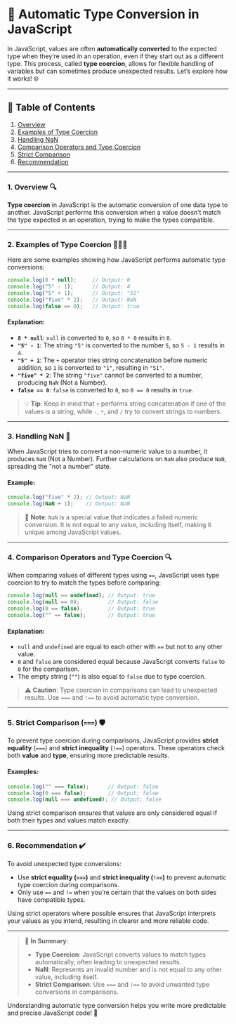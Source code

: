 # 🔄 Automatic Type Conversion in JavaScript

In JavaScript, values are often **automatically converted** to the expected type when they’re used in an operation, even if they start out as a different type. This process, called **type coercion**, allows for flexible handling of variables but can sometimes produce unexpected results. Let’s explore how it works! 🌐

---

## 📖 Table of Contents
1. [Overview](#1-overview-)
2. [Examples of Type Coercion](#2-examples-of-type-coercion-)
3. [Handling NaN](#3-handling-nan-)
4. [Comparison Operators and Type Coercion](#4-comparison-operators-and-type-coercion-)
5. [Strict Comparison](#5-strict-comparison-)
6. [Recommendation](#6-recommendation-)

---

### 1. Overview 🔍

**Type coercion** in JavaScript is the automatic conversion of one data type to another. JavaScript performs this conversion when a value doesn’t match the type expected in an operation, trying to make the types compatible.

---

### 2. Examples of Type Coercion 🔢➕🔤

Here are some examples showing how JavaScript performs automatic type conversions:

```javascript
console.log(8 * null);     // Output: 0
console.log("5" - 1);      // Output: 4
console.log("5" + 1);      // Output: "51"
console.log("five" * 2);   // Output: NaN
console.log(false == 0);   // Output: true
```

#### Explanation:
- **`8 * null`**: `null` is converted to `0`, so `8 * 0` results in `0`.
- **`"5" - 1`**: The string `"5"` is converted to the number `5`, so `5 - 1` results in `4`.
- **`"5" + 1`**: The `+` operator tries string concatenation before numeric addition, so `1` is converted to `"1"`, resulting in `"51"`.
- **`"five" * 2`**: The string `"five"` cannot be converted to a number, producing `NaN` (Not a Number).
- **`false == 0`**: `false` is converted to `0`, so `0 == 0` results in `true`.

> 💡 **Tip**: Keep in mind that `+` performs string concatenation if one of the values is a string, while `-`, `*`, and `/` try to convert strings to numbers.

---

### 3. Handling NaN 🚫

When JavaScript tries to convert a non-numeric value to a number, it produces `NaN` (Not a Number). Further calculations on `NaN` also produce `NaN`, spreading the "not a number" state.

#### Example:
```javascript
console.log("five" * 2); // Output: NaN
console.log(NaN + 1);    // Output: NaN
```

> 🔹 **Note**: `NaN` is a special value that indicates a failed numeric conversion. It is not equal to any value, including itself, making it unique among JavaScript values.

---

### 4. Comparison Operators and Type Coercion 🔍

When comparing values of different types using `==`, JavaScript uses type coercion to try to match the types before comparing:

```javascript
console.log(null == undefined); // Output: true
console.log(null == 0);         // Output: false
console.log(0 == false);        // Output: true
console.log("" == false);       // Output: true
```

#### Explanation:
- `null` and `undefined` are equal to each other with `==` but not to any other value.
- `0` and `false` are considered equal because JavaScript converts `false` to `0` for the comparison.
- The empty string (`""`) is also equal to `false` due to type coercion.

> ⚠️ **Caution**: Type coercion in comparisons can lead to unexpected results. Use `===` and `!==` to avoid automatic type conversion.

---

### 5. Strict Comparison (`===`) 🛡️

To prevent type coercion during comparisons, JavaScript provides **strict equality** (`===`) and **strict inequality** (`!==`) operators. These operators check both **value** and **type**, ensuring more predictable results.

#### Examples:
```javascript
console.log("" === false);      // Output: false
console.log(0 === false);       // Output: false
console.log(null === undefined); // Output: false
```

Using strict comparison ensures that values are only considered equal if both their types and values match exactly.

---

### 6. Recommendation ✔️

To avoid unexpected type conversions:
- Use **strict equality (`===`)** and **strict inequality (`!==`)** to prevent automatic type coercion during comparisons.
- Only use `==` and `!=` when you’re certain that the values on both sides have compatible types.

Using strict operators where possible ensures that JavaScript interprets your values as you intend, resulting in clearer and more reliable code.

---

> 🧠 **In Summary**:
> - **Type Coercion**: JavaScript converts values to match types automatically, often leading to unexpected results.
> - **NaN**: Represents an invalid number and is not equal to any other value, including itself.
> - **Strict Comparison**: Use `===` and `!==` to avoid unwanted type conversions in comparisons.

Understanding automatic type conversion helps you write more predictable and precise JavaScript code! 🎉